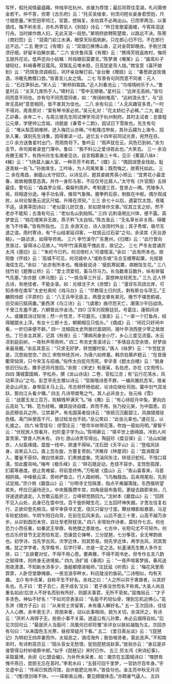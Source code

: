 <!-- { "loadSidebar": true } -->
写怀，假托闺情最蕴藉。仲烛亭在杭州，余屡为荐馆；最后将荐往芜湖，札问需修金若干。仲不答，但寄《古乐府》云：“托买吴绫束，何须问短长妾身君惯抱，尺寸细思量。”宋笠田宰鸠江，官罢，想捐复。余劝其不必再出山。已而宰两当，以事谪戍，悔不听余言，亦札外寄前人《别妓》诗云：“昨日笙歌宴画楼，今宵挥泪送行舟。当时嫁作商人妇，无此天涯一段愁。”某明府欲聘陈楚南，以路远不决。陈寄《商妇怨》云：“泪滴门前江水满，眼穿天际孤帆断。只在郎心归不归，不在郎行远不远。”
二五
鲍步江《有赠》云：“双烟已换博山香，正对金荷卸晚妆。手剔兰煤须仔细，好留半焰解衣裳。”
二六
安庆鲁凤藻《有赠》云：“携得芳枝返故村，悔将玉貌共花论。低声还向小姑嘱：阿母跟前莫要言。”陈梦湘《嘲某》云：“画鸾衫子褪轻红，料峭春寒豆蔻风。双鬓乱云堆未稳，日高犹是背人拢。”商宝意《喜环娘到》云：“药饵急须调病后，巩环亲自解灯前。”金台衡《赠妓》云：“春葱欲送玫瑰酒，冷暖先教樱口尝。”皆善言儿女之情。
二七
写景有句同而意不同者：元人云：“石压笋斜出。”宋人云：“断桥斜取路。”近人刘春池云；“鸟喧晴树乐于人。”鲁星村云：“炎天几席热于人。”啸村云：“雪中无陋巷。”星村云：“远岸无高树。”皆句同而意不同也。亦有句不同而意同者，如：“岸阔树难高”、“远树浪头生”，与“远岸无高树”意思相同，皆不害其为佳也。
二八
余有句云：“人无风趣官多贵。”一时不得对。周青原对：“案有琴书家必贫。”吴元礼对：“花太娇红子必稀。”
二九
雍正乙卯春，余年二十，与周兰坡先生同试博学鸿词于杭州制府。其时主试者：总督程公元章，学使帅公念祖。诗题是《春雪十二韵》，因试日下雪故也。先生有句云：“堆从梨蕊销难辨，迸入梅花认亦稀。”今乾隆戊申矣，其孙云翮为上海令，招余入署，谋刻先生诗集，因得重读一过。追忆五十四年前同试光景，宛然在目。
三O
余方送鲁星村出门，而雨势将下。鲁吟云：“雨声犹在云，风色已到树。”余为击节，命司阍者录登门簿中。鲁曰：“我不料公之爱诗若此也。”大笑去。
三一
余泊舟滕王阁下，有扬州孙生名湘者见访，自言相慕垂三十年。见示《蕉窗八咏》：《蝇》云：“飞扬莫入幽人室，一种芬芳不称君。”《蝶》云：“偶因误堕金钱劫，耻逐青蚨一处飞。”孙故庠生，工吟咏，为人司禺笑事；既而悔之，故寄托如此。
三二
余在南昌，谢蕴山太守招饮，以诗见示。题其妾姚秀英小照云：“宜男花小最宜春，故故相偎意态真。并作一身形与影，不应仅号比肩人。”太守有《升官图》五排最佳，警句云：“森森罗众宿，粲粲列周庐。考制遵三百，登贤占—隅。凭陵争入局，将相遂分途。唾手功名得，推班气象殊。握拳矜后获，制胜在中枢。偶尔观成败，从何论智愚云泥区尺幅，升降在须臾。”
三三
余七十以后，遇宴饮太饱，夜辄不适。读黄莘田诗曰：“老似婴儿防饮食，贫如禁体作文章。”叹其立言之妙。然不老亦不能知；古渔有句云：“老似名山到始知。”
三四
讥刺语用比兴体，便不露。英梦堂云：“桃花嗜笑非无故，燕子矜飞太自轻。”陈古渔云：“无名草长非关雨，得暖虫飞不待春。”皆有所指也。
三五
余游天台，诗人张雨村外出；其子秀墀，极尽东道之谊。雨村寄诗，有“千山结翠延词客，一杖挑云过石梁”之句。余读其《天台游稿》，一路访求，如得导师焉。
三六
李竹溪守广东惠州，《归赠》云：“此行曾向贪泉过，留得冰心见故人。”呜呼!竹溪真能不愧此言，故记之。
三七
严冬友尝诵厉太鸿《感旧》云：“‘朱栏今已朽，何况倚栏人’可谓情深。”余曰：“此有所本也。欧阳詹《怀妓》云：‘高城不可见，何况城中人”或称东坡“冻合玉楼寒起粟，光摇银海炫生花。”余曰：“此亦有所本也。晚唐裴说诗：‘瘦肌寒起粟，病眼馁生花。”
三八
钱竹初《题豫让桥》云：“爱士须爱彻，畜马尽马力。长刍数束豆数升，纵有骅骝气先塞。”余亦题《养马图》云；“一挑刍草三升豆，莫想神龙轻死生。”
三九
近人怀古诗，有绝佳者，不能全录。如：光禄沈子大《赤壁》云：“漫讶东风烧北岸，可知赤帝在南军”太史杜紫纶《戏马台》云：“尽教宿土归刘氏，剩有斯台与项王。”王麟照侍郎《平原村》云：“八王兵甲无臣主，两晋文章有弟兄。晚节不堪思鹤唳，旧交闻已赋莼羹。”姜西溟《乌江诗》云：“《虞歌》曲尽怨天亡，潮落沙平旧战场。千里江东羞不渡，六朝曾此作金汤。”
四O
汉军刘观察廷玑，号葛庄，康熙间诗人。或嫌其诗过轻俏；然一片性灵，不可磨灭。《渔家》云；“一家一个打鱼舟，结得姻盟水上浮。有女十三郎十五，朝朝相见只低头。”《偶成》云：“闲花只好闲中看，一折归来便不鲜。”
四一
沈椒园太史所居烂面胡同，接叶亭汤西崖少宰之故居也。丁巳余主其家，记其《秋夜》云：“薄病闲身坐小厅，乡心三度见流萤。水云凉到庭前树，一夜秋声带雨听。”
四二
布衣史青溪诗云：“多情自古空余恨，好梦由来最易醒。”余反其意云：“只求无好梦，转觉醒时安。”唐人《咏梦》云：“乍觉犹言是，沉思始觉空。”
四三
宋牧仲抚苏州，为唐六如修墓。韩宗伯慕庐题云：“在昔唐衢常恸哭，只今宋玉与招魂。”俗传太白捉月而死。李孚青《题太白楼》云：“脱身依旧归仙去，撒手还将月放回。”余按：《宋史》有唐寅，名伯虎，亦在《文苑传》。
四四
蒲城雷国楫，字松舟，撰《龙山诗话》二卷，官松江丞；有“云行花荡水，风动草浮山”之句。彭芝亭先生赠以诗云：“官阁哦诗思不群，一编风雅抗吾军。情亲吴会山间友，身带函关马上云。吊古频怀杨伯起，论诗应继杜司勋。箧中剑气双龙跃，那向江头看夕曛。”
四五
凡诗带桀骜之气，其人必非良士。张元咏《雪》云：“战罢玉龙三百万，败鳞残甲满天飞。”咏《鹰》云：“有心待捉月中兔，更向白云高处飞。”韩、范为经略，嫌其投诗自媒，弃而不用。张乃投元昊，为中国患。后岳武穆驻兵之所，江禁甚严。有毛国英者投诗云：“铁锁沉沉截碧江，风旗猎猎驻危樯。禹门纵使高千尺，放过蛟龙也不妨。”岳公笑曰：“此张元辈也。”速召见，以礼接之。
四六
咏雪佳句：缪雪庄云：“卷帘半树带花落，吹烛一窗如月明。”章智千云：“伏枕旅人惊看月，扫阶童子学为山。”陈明卿云：“填平世上嵌崎路，冷到人间富贵家。”曾昔人所未有。
四七
游山诗贵写得出。陶庭珍《盘豆驿》云：“丛山如破衣，人似虱缘缝。盘旋一线中，欲速不得纵。”沈石田《天平山》云：“登临风扶身，谈笑云入口。直上忽左旋，方塞复旁剖。”洪稚存《林屋洞》云：“盘涡既深入，覆釜不获仰。微白怵来踪，扪黑撼虚象。凭湍同矢注，转径识蛇枉。不惜口耳濡，惊此腹背响。”梅岑《极乐峰》云：“碎石随足动，危径不容步。支筇愁孤撑，扪葛等悬度。欲止势难留，将前意终怖。”万柘坡《盘山》云：“青山喜客来，马首相拱揖。中峰极云深，旁岭俨鱼立。行人踏树梢，飞鸟触屐齿。后来用尾衔，先到试足揣。”宗介帆《磨盘山》云：“分明寻丈恰隔里，指点平夷偏落陡。东西俄转望若失，呼应已逼待还久。中央簇簇攒牛宫，四角层层布鱼笱。更疑去路即来处，几讶迷途欲退走。入世敢云肱折三，立峰顿觉肠回九。”沈树本《磨盘山》云：“回顾不见入山处，此身已在盘中住。百千旋折眼生花，三五回环神失据。才思左往复右行，正欲仰登先俯注。坡平幸获寻丈宽，径仄只留分寸度。鞭丝帽影蚁悬窗，马足车轮蛇绕树。乍阴乍阳日向背，在前在后风来去。山远不逾三十里，山高不越万余步。从卯到酉历未穷，自壮至老陟犹误。”
四八
余常劝作诗者，莫轻作七古。何也恐力小而任重，如秦武王举鼎，有绝膑之患故也。七古中，长短句尤不可轻作。何也古乐府音节无定而恰有定，恐康昆仑弹琴，三分琵琶，七分筝弦，全无琴韵故也。初学诗，当先学古风，次学近体，则其势易。倘先学近体，再学古风，则其势难。犹之学字者，先学楷书，后学行草，亦是一定之法。杭堇浦先生教人多作五排，曰：“五排要对仗，不得不用心思。要典雅，不得不观书史。但专作五言八韵之赋得体，则终身无进境矣。”
四九
汤扩祖《春雨》云：“一夜声喧客梦摇，春风送雨夜潇潇。不知新水添多少，渔艇都撑进板桥。”庄廷延《听雨》云：“梅花风里雨霏霏，人卧空堂静掩扉。一夜沧浪亭畔水，料应陡没钓鱼矶。”二诗相似，均有天趣。
五O
有中丞某，自称平生不好名。余戏之曰：“人之所以异于禽兽者，以其好名也。孔子曰：‘君子去仁，恶乎成名’又曰：‘君子疾没世而名不称焉。’大圣人尚且重名如此!后世人不好名而别有所好，则鄙夫事君，无所不至矣。”屈悔翁云：“才子多贪色，神仙不好名！”不如司空表圣曰：“名能不朽轻仙骨，理到忘机近佛心。”高东井《赠方子云》曰：“从来贫士贪留客，未有庸人解好名。”
五一
王次回诗，往往入人心脾。余年衰无子，宾朋来者，动以此事相询，貌为关切。余深厌之，有诗云：“厌听人询得子无，些些小事不关渠。逍遥公有儿孙累，未必云烟得自如。”后见次回句云：“最是厌人当面问：凤凰何日却将雏”余评女以肤如凝脂为主。次回亦有句曰：“从来国色玉光寒，昼视常疑月下看。”
五二
《爱日斋丛谈》云：“《琵琶记》为明初王四弃妻而作。太祖恶之，谪戍海外；致伯喈贤者，蒙此恶声。”不知南宋时，有诗刺高宗云：“陌头盲女无愁恨，犹抱琵琶说赵家。”放翁亦云：“身后是非谁管得沿村听唱蔡中郎。”似乎《琵琶记》宋时已作。
五三
厉太鸿《宋诗纪事》，采取最博。余阅《j匕盟会编》，为补所未采者，如：徽宗在五国城诗曰：“噬脐有愧平燕日，尝胆无忘在莒时。”李若水曰；“五鼓可回千里梦，一官妨尽百年身。”宇文虚中云：“传闻已筑西河馆，自许能肥北地羊。”皆佳句也。金主亮中秋无月词云：“(惟)恨剑锋不快，一一挥断紫云根，要见嫦娥体态。”亦颇豪气逼人。
五四
